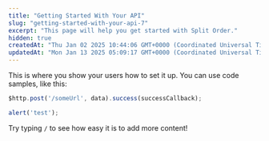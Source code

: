 ```yaml
---
title: "Getting Started With Your API"
slug: "getting-started-with-your-api-7"
excerpt: "This page will help you get started with Split Order."
hidden: true
createdAt: "Thu Jan 02 2025 10:44:06 GMT+0000 (Coordinated Universal Time)"
updatedAt: "Mon Jan 13 2025 05:09:17 GMT+0000 (Coordinated Universal Time)"
---
```

This is where you show your users how to set it up. You can use code samples, like this:

```javascript
$http.post('/someUrl', data).success(successCallback);

alert('test');
```

Try typing `/` to see how easy it is to add more content!
